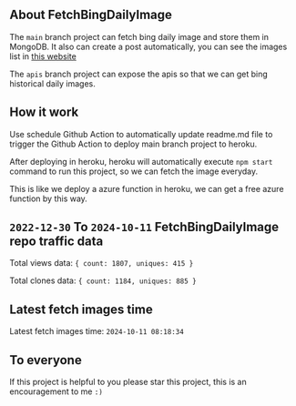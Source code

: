 ## About FetchBingDailyImage

The `main` branch project can fetch bing daily image and store them in MongoDB.
It also can create a post automatically, you can see the images list in [this website](https://oursalbum.netlify.app)

The `apis` branch project can expose the apis so that we can get bing historical daily images.

## How it work

Use schedule Github Action to automatically update readme.md file to trigger the Github Action to deploy main branch project to heroku.

After deploying in heroku, heroku will automatically execute `npm start` command to run this project, so we can fetch the image everyday.

This is like we deploy a azure function in heroku, we can get a free azure function by this way.

## `2022-12-30` To `2024-10-11` FetchBingDailyImage repo traffic data

Total views data: `{ count: 1807, uniques: 415 }`

Total clones data: `{ count: 1184, uniques: 885 }`

## Latest fetch images time

Latest fetch images time: `2024-10-11 08:18:34`

## To everyone

If this project is helpful to you please star this project, this is an encouragement to me `:)`



